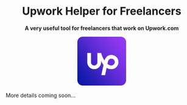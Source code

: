 <div align="center">
  <h1>
    Upwork Helper for Freelancers  
  </h1>

  <p>
    <strong>A very useful tool for freelancers that work on Upwork.com</strong>
  </p>
  
  <a href="https://www.upwork.com/fl/maxdiachenko">
    <img src="./resources/logo.png" width="128px" alt="">
  </a>
</div>

More details coming soon...